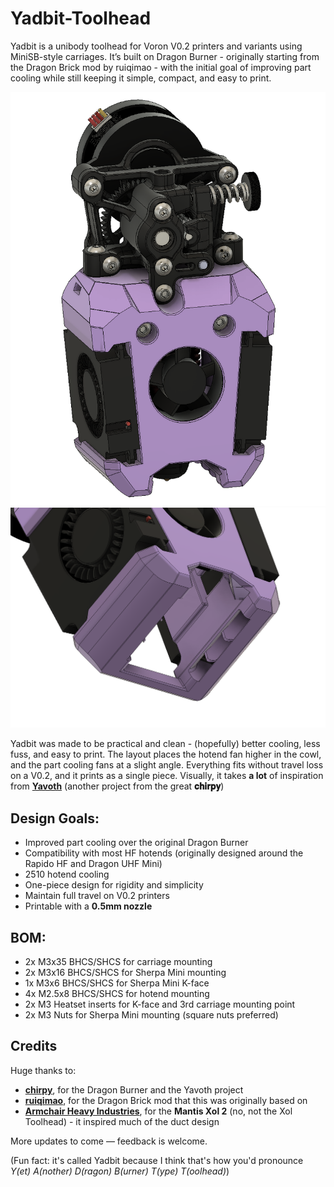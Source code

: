 # Yadbit-Toolhead

Yadbit is a unibody toolhead for Voron V0.2 printers and variants using MiniSB-style carriages. It’s built on Dragon Burner - originally starting from the Dragon Brick mod by ruiqimao - with the initial goal of improving part cooling while still keeping it simple, compact, and easy to print.

![overview](Images/yadbitoverview.png)
![ducts](Images/yadbitducts.png)

Yadbit was made to be practical and clean - (hopefully) better cooling, less fuss, and easy to print. The layout places the hotend fan higher in the cowl, and the part cooling fans at a slight angle. Everything fits without travel loss on a V0.2, and it prints as a single piece. Visually, it takes **a lot** of inspiration from [**Yavoth**](https://github.com/chirpy2605/voron/tree/main/V0/Yavoth) (another project from the great **𝐜𝐡𝐢𝐫𝐩𝐲**)


## Design Goals:
- Improved part cooling over the original Dragon Burner  
- Compatibility with most HF hotends (originally designed around the Rapido HF and Dragon UHF Mini)  
- 2510 hotend cooling  
- One-piece design for rigidity and simplicity  
- Maintain full travel on V0.2 printers  
- Printable with a **0.5mm nozzle**

## BOM:
- 2x M3x35 BHCS/SHCS for carriage mounting
- 2x M3x16 BHCS/SHCS for Sherpa Mini mounting
- 1x M3x6 BHCS/SHCS for Sherpa Mini K-face
- 4x M2.5x8 BHCS/SHCS for hotend mounting
- 2x M3 Heatset inserts for K-face and 3rd carriage mounting point
- 2x M3 Nuts for Sherpa Mini mounting (square nuts preferred)


## Credits
Huge thanks to:  
- [**chirpy**](https://github.com/chirpy2605), for the Dragon Burner and the Yavoth project  
- [**ruiqimao**](https://github.com/ruiqimao), for the Dragon Brick mod that this was originally based on  
- [**Armchair Heavy Industries**](https://github.com/Armchair-Heavy-Industries), for the **Mantis Xol 2** (no, not the Xol Toolhead) - it inspired much of the duct design  


More updates to come — feedback is welcome.


(Fun fact: it's called Yadbit because I think that's how you'd pronounce _Y(et) A(nother) D(ragon) B(urner) T(ype) T(oolhead)_)

